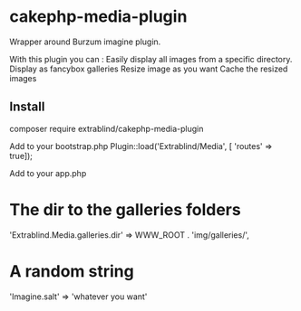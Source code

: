 # cakephp-media-plugin
Wrapper around Burzum imagine plugin. 

With this plugin you can : 
  Easily display all images from a specific directory. 
  Display as fancybox galleries
  Resize image as you want
  Cache the resized images

## Install
composer require extrablind/cakephp-media-plugin

Add to your bootstrap.php
Plugin::load('Extrablind/Media', [ 'routes' => true]);

Add to your app.php
# The dir to the galleries folders
'Extrablind.Media.galleries.dir' => WWW_ROOT . 'img/galleries/',
# A random string
'Imagine.salt' => 'whatever you want'
